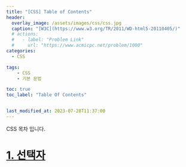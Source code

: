 ```yaml
---
title: "[CSS] Table of Contents"
header:
  overlay_image: /assets/images/css/css.jpg
  caption: "[W3C](https://www.w3.org/TR/2011/WD-html5-20110405/)"
  # actions:
  #   - label: "Problem Link"
  #     url: "https://www.acmicpc.net/problem/1000"
categories:
  - CSS

tags:
    - CSS
    - 기본 문법

toc: true
toc_label: "Table Of Contents"


last_modified_at: 2023-07-28T11:37:00
---
```


CSS 목차 입니다.

# [1. 선택자](https://taegyuhan.github.io/css/001-selector/)